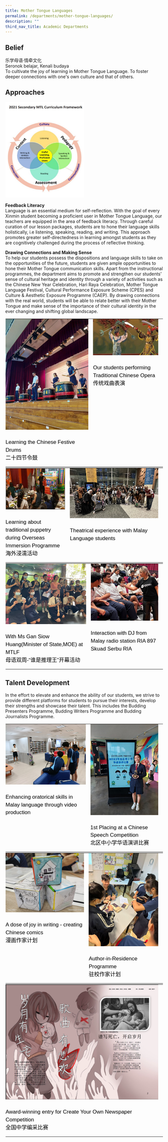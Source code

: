 ```yaml
---
title: Mother Tongue Languages
permalink: /departments/mother-tongue-languages/
description: ""
third_nav_title: Academic Departments
---
```

Belief
------

乐学母语·情牵文化<br>
Seronok belajar, Kenali budaya<br>
To cultivate the joy of learning in Mother Tongue Language. To foster deeper connections with one's own culture and that of others.


Approaches
-------

<style>  
img {  
  display: block;  
  margin-left: auto;  
  margin-right: auto;  
}  
</style>  
<img style="width:50%;" alt="MTL Curriculum Framework" src="/images/MTL%20Curriculum%20Framework.jpeg">  
  
**Feedback Literacy**<br>
Language is an essential medium for self-reflection. With the goal of every Xinmin student becoming a proficient user in Mother Tongue Language, our teachers are equipped in the area of feedback literacy. Through careful curation of our lesson packages, students are to hone their language skills holistically, i.e listening, speaking, reading, and writing. This approach promotes greater self-directedness in learning amongst students as they are cognitively challenged during the process of reflective thinking. 


**Drawing Connections and Making Sense**<br>
To help our students possess the dispositions and language skills to take on the opportunities of the future, students are given ample opportunities to hone their Mother Tongue communication skills. Apart from the instructional programmes, the department aims to promote and strengthen our students’ sense of cultural heritage and identity through a variety of activities such as the Chinese New Year Celebration, Hari Raya Celebration, Mother Tongue Language Festival, Cultural Performance Exposure Scheme (CPES) and Culture &amp; Aesthetic Exposure Programme (CAEP).  By drawing connections with the real world, students will be able to relate better with their Mother Tongue and make sense of the importance of their cultural identity in the ever changing and shifting global landscape.

<table class="ive_eobj_center ives_tab_kosong" style="margin: auto;
    outline: 0px;
    padding: 0px;
    border-collapse: collapse;
    clear: both;
    border: 1px solid transparent;
    table-layout: fixed;">
  <tbody style="margin: 0px; outline: 0px; padding: 0px">
    <tr style="margin: 0px; outline: 0px; padding: 0px">
      <td style="margin: 0px;
          outline: 0px;
          padding: 0px 15px 15px 0px;
          vertical-align: top;">
        <img src="/images/Mother_Tongue/Department_programmes/mother_tongue_4.jpg" alt="Math_1.jpg" class="ive_eobj_center" style="width=">
        <div style="margin: 0px;
            outline: 0px;
            padding: 0px;
            line-height: 24.99px;
            color: rgb(0, 0, 0);
            font-family: Helvetica, sans-serif;
            font-size: 17px;
            font-weight: 400;
            text-align: left;">
          <br>
          Learning the Chinese Festive Drums<br>二十四节令鼓 
        </div>
      </td>
      <td style="margin: 0px;
          outline: 0px;
          padding: 0px 15px 15px 0px;
          vertical-align: top;">
        <img src="/images/Mother_Tongue/Department_programmes/mother_tongue_1.jpg" alt="Math_2.jpg" class="ive_eobj_center" style="width=">
        <div style="margin: 0px;
            outline: 0px;
            padding: 0px;
            line-height: 24.99px;
            color: rgb(0, 0, 0);
            font-family: Helvetica, sans-serif;
            font-size: 17px;
            font-weight: 400;
            text-align: left;">
          <br>
          Our students performing Traditional Chinese Opera<br>传统戏曲表演
        </div>
      </td>
    </tr>
  </tbody>
</table>
<table style="margin: auto;
    outline: 0px;
    padding: 0px;
    border-collapse: collapse;
    clear: both;
    border: 1px solid transparent;
    table-layout: fixed;" class="ive_eobj_center ives_tab_kosong">
  <tbody style="margin: 0px; outline: 0px; padding: 0px">
    <tr style="margin: 0px; outline: 0px; padding: 0px">
      <td style="margin: 0px;
          outline: 0px;
          padding: 0px 15px 15px 0px;
          vertical-align: top;">
        <img style="width=" class="ive_eobj_center" alt="Math_1.jpg" src="/images/Mother_Tongue/Department_programmes/mother_tongue_13.jpg">
        <div style="margin: 0px;
            outline: 0px;
            padding: 0px;
            line-height: 24.99px;
            color: rgb(0, 0, 0);
            font-family: Helvetica, sans-serif;
            font-size: 17px;
            font-weight: 400;
            text-align: left;">
          <br>
          Learning about traditional puppetry during Overseas Immersion Programme             
          <br>
          海外浸濡活动
        </div>
      </td>
      <td style="margin: 0px;
          outline: 0px;
          padding: 0px 15px 15px 0px;
          vertical-align: top;">
        <img style="width=" class="ive_eobj_center" alt="Math_2.jpg" width="100%" src="/images/Mother_Tongue/Department_programmes/mother_tongue_9.jpg">
        <div style="margin: 0px;
            outline: 0px;
            padding: 0px;
            line-height: 24.99px;
            color: rgb(0, 0, 0);
            font-family: Helvetica, sans-serif;
            font-size: 17px;
            font-weight: 400;
            text-align: left;">
          <br>
          Theatrical experience with Malay Language students     
        </div>
      </td>
    </tr>
  </tbody>
</table>

<table style="margin: auto;
    outline: 0px;
    padding: 0px;
    border-collapse: collapse;
    clear: both;
    border: 1px solid transparent;
    table-layout: fixed;" class="ive_eobj_center ives_tab_kosong">
  <tbody style="margin: 0px; outline: 0px; padding: 0px">
    <tr style="margin: 0px; outline: 0px; padding: 0px">
      <td style="margin: 0px;
          outline: 0px;
          padding: 0px 15px 15px 0px;
          vertical-align: top;">
        <img style="width=" class="ive_eobj_center" alt="Math_1.jpg" src="/images/Mother_Tongue/Department_programmes/mother_tongue_5.jpg">
        <div style="margin: 0px;
            outline: 0px;
            padding: 0px;
            line-height: 24.99px;
            color: rgb(0, 0, 0);
            font-family: Helvetica, sans-serif;
            font-size: 17px;
            font-weight: 400;
            text-align: left;">
          <br>
          With Ms Gan Siow Huang(Minister of State,MOE) at MTLF
          <br>
          母语双周-“谁是推理王”开幕活动
        </div>
      </td>
      <td style="margin: 0px;
          outline: 0px;
          padding: 0px 15px 15px 0px;
          vertical-align: top;">
        <img style="width=" class="ive_eobj_center" alt="Math_2.jpg" src="/images/Mother_Tongue/Department_programmes/mother_tongue_17.jpg">
        <div style="margin: 0px;
            outline: 0px;
            padding: 0px;
            line-height: 24.99px;
            color: rgb(0, 0, 0);
            font-family: Helvetica, sans-serif;
            font-size: 17px;
            font-weight: 400;
            text-align: left;">
          <br>
          Interaction with DJ from Malay radio station RIA 897<br>
          Skuad Serbu RIA 
        </div>
      </td>
    </tr>
  </tbody>
</table>


Talent Development
-------
In the effort to elevate and enhance the ability of our students, we strive to provide different platforms for students to pursue their interests, develop their strengths and showcase their talent. This includes the Budding Presenters Programme, Budding Writers Programme and Budding Journalists Programme.

<table class="ive_eobj_center ives_tab_kosong" style="margin: auto;
    outline: 0px;
    padding: 0px;
    border-collapse: collapse;
    clear: both;
    border: 1px solid transparent;
    table-layout: fixed;">
  <tbody style="margin: 0px; outline: 0px; padding: 0px">
    <tr style="margin: 0px; outline: 0px; padding: 0px">
      <td style="margin: 0px;
          outline: 0px;
          padding: 0px 15px 15px 0px;
          vertical-align: top;">
        <img src="/images/Mother_Tongue/Department_programmes/mother_tongue_8.jpg" alt="Math_1.jpg" class="ive_eobj_center" style="width=100%">
        <div style="margin: 0px;
            outline: 0px;
            padding: 0px;
            line-height: 24.99px;
            color: rgb(0, 0, 0);
            font-family: Helvetica, sans-serif;
            font-size: 17px;
            font-weight: 400;
            text-align: left;">
          <br>
          Enhancing oratorical skills in Malay language through video production
        </div>
      </td>
      <td style="margin: 0px;
          outline: 0px;
          padding: 0px 15px 15px 0px;
          vertical-align: top;">
        <img src="/images/Mother_Tongue/Department_programmes/mother_tongue_2.jpg" width="100%" alt="Math_2.jpg" class="ive_eobj_center" style="width=100%">
        <div style="margin: 0px;
            outline: 0px;
            padding: 0px;
            line-height: 24.99px;
            color: rgb(0, 0, 0);
            font-family: Helvetica, sans-serif;
            font-size: 17px;
            font-weight: 400;
            text-align: left;">
          <br>
          1st Placing at a Chinese Speech Competition
          <br>
          北区中小学华语演讲比赛
        </div>
      </td>
    </tr>
  </tbody>
</table>

<table style="margin: auto;
    outline: 0px;
    padding: 0px;
    border-collapse: collapse;
    clear: both;
    border: 1px solid transparent;
    table-layout: fixed;" class="ive_eobj_center ives_tab_kosong">
  <tbody style="margin: 0px; outline: 0px; padding: 0px">
    <tr style="margin: 0px; outline: 0px; padding: 0px">
      <td style="margin: 0px;
          outline: 0px;
          padding: 0px 15px 15px 0px;
          vertical-align: top;">
        <img style="width=" class="ive_eobj_center" alt="Math_1.jpg" src="/images/Mother_Tongue/Department_programmes/mother_tongue_11.jpeg">
        <div style="margin: 0px;
            outline: 0px;
            padding: 0px;
            line-height: 24.99px;
            color: rgb(0, 0, 0);
            font-family: Helvetica, sans-serif;
            font-size: 17px;
            font-weight: 400;
            text-align: left;">
          <br>
          A dose of joy in writing - creating Chinese comics
          <br>
          漫画作家计划 
        </div>
      </td>
      <td style="margin: 0px;
          outline: 0px;
          padding: 0px 15px 15px 0px;
          vertical-align: top;">
        <img style="width=" class="ive_eobj_center" alt="Math_2.jpg" width="100%" src="/images/Mother_Tongue/Department_programmes/mother_tongue_12.jpeg">
        <div style="margin: 0px;
            outline: 0px;
            padding: 0px;
            line-height: 24.99px;
            color: rgb(0, 0, 0);
            font-family: Helvetica, sans-serif;
            font-size: 17px;
            font-weight: 400;
            text-align: left;">
          <br>
          Author-in-Residence Programme 
          <br>
          驻校作家计划
        </div>
      </td>
    </tr>
  </tbody>
</table>
<table class="ive_eobj_center ives_tab_kosong" style="margin: auto;
    outline: 0px;
    padding: 0px;
    border-collapse: collapse;
    clear: both;
    border: 1px solid transparent;
    table-layout: fixed;">
  <tbody style="margin: 0px; outline: 0px; padding: 0px">
    <tr style="margin: 0px; outline: 0px; padding: 0px">
      <td style="margin: 0px;
          outline: 0px;
          padding: 0px 15px 15px 0px;
          vertical-align: top;">
        <img src="/images/Mother_Tongue/Department_programmes/mother_tongue_15.png" width="100%" alt="Math_2.jpg" class="ive_eobj_center" style="width=">
        <div style="margin: 0px;
            outline: 0px;
            padding: 0px;
            line-height: 24.99px;
            color: rgb(0, 0, 0);
            font-family: Helvetica, sans-serif;
            font-size: 17px;
            font-weight: 400;
            text-align: left;">
          <br>
          Award-winning entry for Create Your Own Newspaper Competition 
          <br>
          全国中学编采比赛
        </div>
      </td>
    </tr>
  </tbody>
</table>